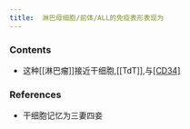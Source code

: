 ```yaml
---
title:  淋巴母细胞/前体/ALL的免疫表形表现为
--- 
```


### Contents
- 这种[[淋巴瘤]]接近干细胞,[[TdT]],与[[CD34]](干细胞的表型)

### References
- 干细胞记忆为三妻四妾
